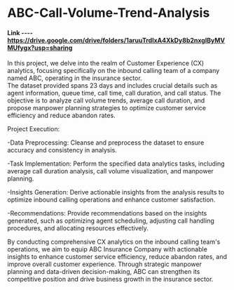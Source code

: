 # ABC-Call-Volume-Trend-Analysis

#### Link ---- https://drive.google.com/drive/folders/1aruuTrdlxA4XkDy8b2nxglByMVMUfygx?usp=sharing

In this project, we delve into the realm of Customer Experience (CX) analytics, focusing specifically on the inbound calling team of a company named ABC, operating in the insurance sector.  
The dataset provided spans 23 days and includes crucial details such as agent information, queue time, call time, call duration, and call status. The objective is to analyze call volume trends, average call duration, and propose manpower planning strategies to optimize customer service efficiency and reduce abandon rates.

Project Execution:

-Data Preprocessing: Cleanse and preprocess the dataset to ensure accuracy and consistency in analysis.

-Task Implementation: Perform the specified data analytics tasks, including average call duration analysis, call volume visualization, and manpower planning.

-Insights Generation: Derive actionable insights from the analysis results to optimize inbound calling operations and enhance customer satisfaction.

-Recommendations: Provide recommendations based on the insights generated, such as optimizing agent scheduling, adjusting call handling procedures, and allocating resources effectively.

By conducting comprehensive CX analytics on the inbound calling team's operations, we aim to equip ABC Insurance Company with actionable insights to enhance customer service efficiency, reduce abandon rates, and improve overall customer experience. Through strategic manpower planning and data-driven decision-making, ABC can strengthen its competitive position and drive business growth in the insurance sector.
